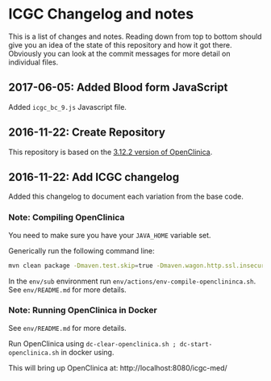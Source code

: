 # ICGC Changelog and notes

This is a list of changes and notes. Reading down from top to bottom should give you an idea of the state of this repository and how it got there. Obviously you can look at the commit messages for more detail on individual files.

## 2017-06-05: Added Blood form JavaScript

Added `icgc_bc_9.js` Javascript file.

## 2016-11-22: Create Repository

This repository is based on the [3.12.2 version of OpenClinica](https://github.com/OpenClinica/OpenClinica/tree/3.12.2).

## 2016-11-22: Add ICGC changelog 

Added this changelog to document each variation from the base code.

### Note: Compiling OpenClinica

You need to make sure you have your `JAVA_HOME` variable set.

Generically run the following command line:

``` bash
mvn clean package -Dmaven.test.skip=true -Dmaven.wagon.http.ssl.insecure=true -Dmaven.wagon.http.ssl.allowall=true
```

In the `env/sub` environment run `env/actions/env-compile-openclininca.sh`. See `env/README.md` for more details.

### Note: Running OpenClinica in Docker

See `env/README.md` for more details. 

Run OpenClinica using `dc-clear-openclinica.sh ; dc-start-openclinica.sh` in docker using.

This will bring up OpenClinica at: http://localhost:8080/icgc-med/






